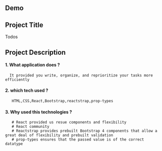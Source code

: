 ## Demo




## Project Title
   Todos
##  Project Description
#### 1. What application does ?
      It provided you write, organize, and reprioritize your tasks more efficiently
#### 2. which tech used ? 
       HTML,CSS,React,Bootstrap,reactstrap,prop-types
#### 3. Why used this technologies ?
       # React provided us resue components and flexibility
       # React community 
       # Reactstrap provides prebuilt Bootstrap 4 components that allow a great deal of flexibility and prebuilt validation
       # prop-types ensures that the passed value is of the correct datatype

